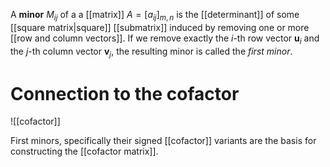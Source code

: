
A **minor** $M_{ij}$ of a a [[matrix]] $A=[a_{ij}]_{m, n}$ is the [[determinant]] of some [[square matrix|square]] [[submatrix]] induced by removing one or more [[row and column vectors]]. If we remove exactly the $i$-th row vector $\mathbf{u}_{i}$ and the $j$-th column vector $\mathbf{v}_{j}$, the resulting minor is called the *first minor*.

# Connection to the cofactor
![[cofactor]]

First minors, specifically their signed [[cofactor]] variants are the basis for constructing the [[cofactor matrix]].
